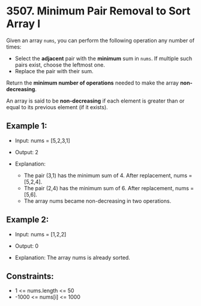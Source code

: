 # 3507. Minimum Pair Removal to Sort Array I

Given an array `nums`, you can perform the following operation any number of times:

- Select the **adjacent** pair with the **minimum** sum in `nums`. If multiple such pairs exist, choose the leftmost one.
- Replace the pair with their sum.

Return the **minimum number of operations** needed to make the array **non-decreasing**.

An array is said to be **non-decreasing** if each element is greater than or equal to its previous element (if it exists).

 

## Example 1:

- Input: nums = [5,2,3,1]

- Output: 2

- Explanation:
    - The pair (3,1) has the minimum sum of 4. After replacement, nums = [5,2,4].
    - The pair (2,4) has the minimum sum of 6. After replacement, nums = [5,6].
    - The array nums became non-decreasing in two operations.

## Example 2:

- Input: nums = [1,2,2]

- Output: 0

- Explanation: The array nums is already sorted.


## Constraints:

- 1 <= nums.length <= 50
- -1000 <= nums[i] <= 1000